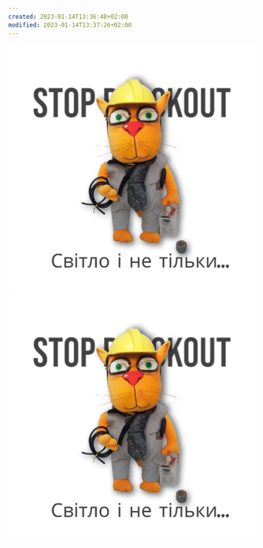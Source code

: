 ```yaml
---
created: 2023-01-14T13:36:48+02:00
modified: 2023-01-14T13:37:26+02:00
---
```


![Image](./f0af4c545989a10cf7f317150421d182.png) ![Image](./f0af4c545989a10cf7f317150421d182.png)
